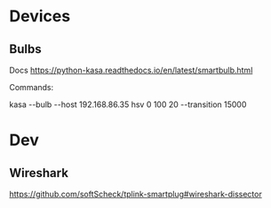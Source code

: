 # Devices

## Bulbs

Docs
https://python-kasa.readthedocs.io/en/latest/smartbulb.html

Commands:

kasa --bulb --host 192.168.86.35 hsv 0 100 20 --transition 15000

# Dev

## Wireshark

https://github.com/softScheck/tplink-smartplug#wireshark-dissector
